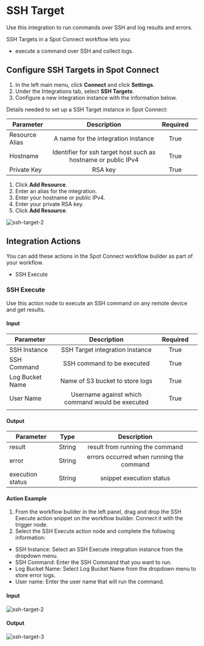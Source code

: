 # SSH Target 

Use this integration to run commands over SSH and log results and errors. 

SSH Targets in a Spot Connect workflow lets you: 

* execute a command over SSH and collect logs. 

## Configure SSH Targets in Spot Connect 

1. In the left main menu, click **Connect** and click **Settings**.  
2. Under the Integrations tab, select **SSH Targets**.   
3. Configure a new integration instance with the information below. 

Details needed to set up a SSH Target instance in Spot Connect: 

|       Parameter      |                               Description                           |      Required  |   |
|----------------------|:-------------------------------------------------------------------:|:--------------:|---|
|      Resource Alias  |     A name for the integration instance                             |     True       |   |
|      Hostname        |     Identifier for ssh target host such as hostname or public IPv4  |     True       |   |
|      Private Key     |     RSA key                                                         |     True       |   |

1. Click **Add Resource**. 
2. Enter an alias for the integration. 
3. Enter your hostname or public IPv4. 
4. Enter your private RSA key. 
5. Click **Add Resource**.

![ssh-target-2](https://github.com/spotinst/help/assets/106514736/faa89889-14b9-45fd-a9d3-37ffd5028bfa)

## Integration Actions 

You can add these actions in the Spot Connect workflow builder as part of your workflow. 

* SSH Execute 

### SSH Execute 

Use this action node to execute an SSH command on any remote device and get results. 

#### Input 

|       Parameter       |                        Description                    |      Required  |   |
|-----------------------|:-----------------------------------------------------:|:--------------:|---|
|      SSH Instance     |     SSH Target integration instance                   |     True       |   |
|      SSH Command      |     SSH command to be executed                        |     True       |   |
|      Log Bucket Name  |     Name of S3 bucket to store logs                   |     True       |   |
|      User Name        |     Username against which command would be executed  |     True       |   |
|                       |                                                       |                |   |

#### Output

|       Parameter        |       Type  |                    Description                |   |
|------------------------|:-----------:|:---------------------------------------------:|---|
|      result            |     String  |     result from running the command           |   |
|      error             |     String  |     errors occurred when running the command  |   |
|      execution status  |     String  |     snippet execution status                  |   |

#### Action Example  

1. From the workflow builder in the left panel, drag and drop the SSH Execute action snippet on the workflow builder. Connect it with the trigger node.  
2. Select the SSH Execute action node and complete the following information:  
  * SSH Instance: Select an SSH Execute integration instance from the dropdown menu. 
  * SSH Command: Enter the SSH Command that you want to run.  
  * Log Bucket Name: Select Log Bucket Name from the dropdown menu to store error logs.  
  * User name: Enter the user name that will run the command. 

#### Input 

![ssh-target-2](https://github.com/spotinst/help/assets/106514736/89a8d7b2-51eb-4dfb-8ef1-9337e65e404f)

#### Output 

![ssh-target-3](https://github.com/spotinst/help/assets/106514736/4abc8039-c658-48c8-9cfe-bdaaf9ed937b)
